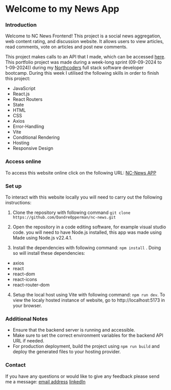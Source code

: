 # Welcome to my News App

### Introduction

Welcome to NC News Frontend! This project is a social news aggregation, web content rating, and discussion website. It allows users to view articles, read comments, vote on articles and post new comments.

This project makes calls to an API that I made, which can be accessed [here](https://news-api-ovyc.onrender.com/). This portfolio project was made during a week-long sprint (09-09-2024 to 1-09-2024)) during my [Northcoders](https://northcoders.com) full stack software developer bootcamp. During this week I utilised the following skills in order to finish this project:

- JavaScript
- React.js
- React Routers
- State
- HTML
- CSS
- Axios
- Error-Handling
- Vite
- Conditional Rendering
- Hosting
- Responsive Design

### Access online

To access this website online click on the following URL: [NC-News APP](https://nc-news-dandreopperman.netlify.app/)

### Set up

To interact with this website locally you will need to carry out the following instructions:

1. Clone the repository with following command `git clone https://github.com/DandreOpperman/nc-news.git`

2. Open the repository in a code editing software, for example visual studio code. you will need to have Node.js installed, this app was made using Made using Node.js v22.4.1.

3. Install the dependencies with following command: `npm install` . Doing so will install these dependencies:

- axios
- react
- react-dom
- react-icons
- react-router-dom

4. Setup the local host using Vite with following command: `npm run dev`. To view the localy hosted instance of website, go to http://localhost:5173 in your browser.

### Additional Notes

- Ensure that the backend server is running and accessible.
- Make sure to set the correct environment variables for the backend API URL if needed.
- For production deployment, build the project using `npm run build` and deploy the generated files to your hosting provider.

### Contact

If you have any questions or would like to give any feedback please send me a message: [email address](dandreopperman@gmail.com) [linkedIn](https://www.linkedin.com/in/dandre-opperman/)
